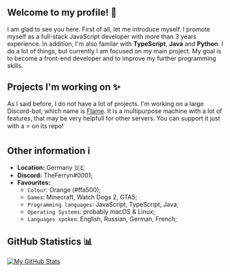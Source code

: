 ## Welcome to my profile! 👋
I am glad to see you here. First of all, let me introduce myself. I promote myself as a full-stack JavaScript developer with more than 3 years experience. In addition, I'm also familar with **TypeScript**, **Java** and **Python**. I do a lot of things, but currently I am focused on my main project. My goal is to become a front-end developer and to improve my further programming skills.

## Projects I'm working on ✨
As I said before, I do not have a lot of projects. I'm working on a large Discord-bot, which name is [Flame](https://github.com/Flame-Developers/Flame). It is a multipurpose machine with a lot of features, that may be very helpfull for other servers. You can support it just with a ⭐ on its repo!

## Other information ℹ️
- **Location:** Germany 🇩🇪
- **Discord:** TheFerryn#0001;
- **Favourites:**
  - `Colour`: Orange (#ffa500);
  - `Games`: Minecraft, Watch Dogs 2, GTA5;
  - `Programming languages`: JavaScript, TypeScript, Java;
  - `Operating Systems`: probably macOS & Linux;
  - `Languages spoken`: English, Russian, German, French;

## GitHub Statistics 📊
[]()
[![My GitHub Stats](https://github-readme-stats.vercel.app/api/?username=TheFerryn&count_private=true&theme=tokyonight&showicons=true)]()






